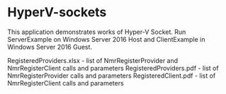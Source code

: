 # HyperV-sockets

This application demonstrates works of Hyper-V Socket. Run ServerExample on Windows Server 2016 Host and ClientExample in Windows Server 2016 Guest.

RegisteredProviders.xlsx - list of NmrRegisterProvider and NmrRegisterClient calls and parameters
RegisteredProviders.pdf - list of NmrRegisterProvider calls and parameters
RegisteredClient.pdf - list of NmrRegisterClient calls and parameters
